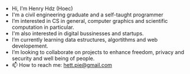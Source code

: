 - Hi, I’m Henry Hdz (Hoec)
- I'm a civil engineering graduate and a self-taught programmer 
- I’m interested in CS in general, computer graphics and scientific computation in particular.
- I'm also interested in digital bussinesses and startups.
- I’m currently learning data estructures, algortithms and web developement. 
- I’m looking to collaborate on projects to enhance freedom, privacy and security and well being of people.
- 📫 How to reach me: hett.pie@gmail.com

<!---
Hett-XY-14/Hett-XY-14 is a ✨ special ✨ repository because its `README.md` (this file) appears on your GitHub profile.
You can click the Preview link to take a look at your changes.
--->
